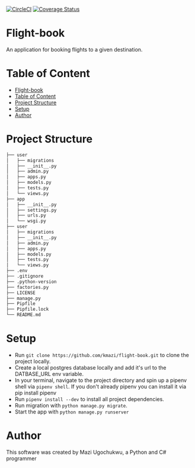 [![CircleCI](https://circleci.com/gh/kmazi/flight-book.svg?style=svg)](https://circleci.com/gh/kmazi/flight-book)
[![Coverage Status](https://coveralls.io/repos/github/kmazi/flight-book/badge.svg)](https://coveralls.io/github/kmazi/flight-book)

# Flight-book
An application for booking flights to a given destination.

# Table of Content
- [Flight-book](#flight-book)
- [Table of Content](#table-of-content)
- [Project Structure](#project-structure)
- [Setup](#setup)
- [Author](#author)

# Project Structure
```bash
├── user
│   ├── migrations
│   ├── __init__.py
│   ├── admin.py
│   ├── apps.py
│   ├── models.py
│   ├── tests.py
│   └── views.py
├── app
│   ├── __init__.py
│   ├── settings.py
│   ├── urls.py
│   └── wsgi.py
├── user
│   ├── migrations
│   ├── __init__.py
│   ├── admin.py
│   ├── apps.py
│   ├── models.py
│   ├── tests.py
│   └── views.py
├── .env
├── .gitignore
├── .python-version
├── factories.py
├── LICENSE
├── manage.py
├── Pipfile
├── Pipfile.lock
└── README.md
```

# Setup
 - Run `git clone https://github.com/kmazi/flight-book.git` to clone the project locally.
 - Create a local postgres database locally and add it's url to the DATBASE_URL env variable.
 - In your terminal, navigate to the project directory and spin up a pipenv shell via `pipenv shell`. If you don't already pipenv you can install it via pip install pipenv
 - Run `pipenv install --dev` to install all project dependencies.
 - Run migration with `python manage.py migrate`.
 - Start the app with `python manage.py runserver`

# Author
This software was created by Mazi Ugochukwu, a Python and C# programmer